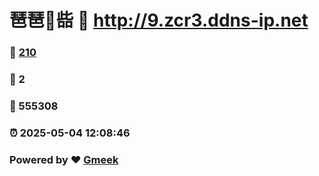 # 琶琶🔭啙 :link: http://9.zcr3.ddns-ip.net 
### :page_facing_up: [210](http://9.zcr3.ddns-ip.net/tag.html) 
### :speech_balloon: 2 
### :hibiscus: 555308 
### :alarm_clock: 2025-05-04 12:08:46 
### Powered by :heart: [Gmeek](https://github.com/Meekdai/Gmeek)
